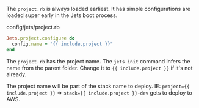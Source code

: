 The `project.rb` is always loaded earliest. It has simple configurations are loaded super early in the Jets boot process.

config/jets/project.rb

```ruby
Jets.project.configure do
  config.name = "{{ include.project }}"
end
```

The `project.rb` has the project name. The `jets init` command infers the name from the parent folder. Change it to `{{ include.project }}` if it's not already.

The project name will be part of the stack name to deploy. IE: `project={{ include.project }}` => `stack={{ include.project }}-dev` gets to deploy to AWS.
